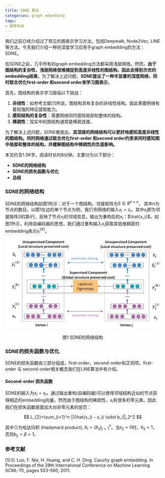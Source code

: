 ```yaml
---
title: SDNE 算法
categories: graph embedding
tags:
- 推荐系统
---
```


我们之前已经介绍过了常见的图表示学习方法，包括Deepwalk, Node2Vec, LINE 等方法。今天我们介绍一种将深度学习应用于graph embedding的方法：SDNE。

在SDNE之前，几乎所有的graph embedding方法都采用浅层网络。然而，**由于图结构的复杂性，浅层网络很难捕捉到高度非线性的图结构，因此会得到次优的embedding结果**。为了解决上述问题，**SDNE提出了一种半监督的深度网络，同时联合优化first-order 和second order来学习图表示**。

首先，图结构的表示学习面临以下挑战：

1. **非线性**：如参考文献[1]所说，图结构具有复杂的非线性结构。因此需要网络有着较强的特征提取能力。
2. **感知结构的复杂性**：需要网络同时感知局部和整体的结构。
3. **稀疏性**：现实中的图结构通常是稀疏连接。

为了解决上述问题，SDNE被提出，**其深层的网络结构可以更好地感知高度非线性的图结构。同时网络通过联合优化first-order 和second order约束来同时感知图中局部和整体的结构，并缓解图结构中稀疏性的负面影响。**

本文约含1.3K字，阅读时长约8分钟。主要分为以下部分：
- **SDNE的网络结构**
- **SDNE的损失函数与优化**
- **总结**

### SDNE的网络结构

SDNE的网络结构如图1所示：对于一个图结构，邻接矩阵为$S \in R^{n \times n}$， 其中$n$为节点的数目。以图1左边的单个节点为例，我们令网络的输入$x_i = s_i$，其中$s_i$即为邻接矩阵$S$的第$i$行，反映了节点$v_i$的邻域信息。输出为重构后的$x_i$：$\hat{x_i}$。如图1所示，利用自编码器的思想，我们通过重构输入$x_i$获取其低维稠密的embedding表示$y_i^{(K)}$。

![](/images/SDNE.png)

<center>图1 SDNE的网络结构</center>

### SDNE的损失函数与优化

SDNE的损失函数由三部分组成，first-order，second-order和正则项。first-order 与 second-order相关概念我们在LINE算法中有介绍。

#### Second-order 损失函数

SDNE的输入为$x_i = s_i$，通过输出重构(自编码器)可以使得邻域结构近似的节点获得相近的embedding向量。然而由于图结构的稀疏性，$s_i$有很多的零元素。因此我们在损失函数层面加大对非零元素的惩罚：


$$
L_{2}=\sum_{i=1}^n ||(\hat{x_i} - x_i) \odot b_i||_2^2
$$


其中$\odot$为哈达玛积 (Hadamard product), $b_i = \{b_{ij}\}_{j=1}^n$。当$s_{ij}=0$时，$b_{ij}=1$，否则$b_{ij}=\beta > 1$。

### 参考文献

\[1\]:D. Luo, F. Nie, H. Huang, and C. H. Ding. Cauchy graph embedding. In Proceedings of the 28th International Conference on Machine Learning (ICML-11), pages 553–560, 2011.






